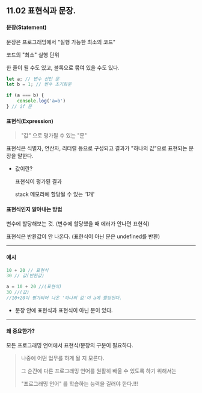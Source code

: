 ## 11.02 표현식과 문장.



#### 문장(Statement)

문장은 프로그래밍에서 "실행 가능한 최소의 코드" 

코드의 "최소" 실행 단위

한 줄이 될 수도 있고, 블록으로 묶여 있을 수도 있다.

```js
let a; // 변수 선언 문
let b = 1; // 변수 초기화문

if (a === b) {
    console.log('a=b')
} // if 문
```





#### 표현식(Expression)

> "값" 으로 평가될 수 있는 "문"

표현식은 식별자, 연산자, 리터럴 등으로 구성되고 결과가 "하나의 값"으로 표현되는 문장을 말한다.



- 값이란?

  표현식이 평가된 결과

  stack 메모리에 할당될 수 있는 '1개'



#### 표현식인지 알아내는 방법

변수에 할당해보는 것. (변수에 할당했을 때 에러가 안나면 표현식)

표현식은 반환값이 안 나온다. (표현식이 아닌 문은 undefined를 반환)





---

#### 예시

```js
10 + 20 // 표현식
30 // 값(반환값)

a = 10 + 20 //(표현식)
30 //(값)
//10+20이 평가되어 나온 '하나의 값'이 a에 할당된다.
```



- 문장 안에 표현식과 표현식이 아닌 문이 있다.

  

---

#### 왜 중요한가?

모든 프로그래밍 언어에서 표현식/문장의 구분이 필요하다.



>나중에 어떤 업무를 하게 될 지 모른다.
>
>그 순간에 다른 프로그래밍 언어를 원활히 배울 수 있도록 하기 위해서는
>
>"프로그래밍 언어" 를 학습하는 능력을 길러야 한다.!!!